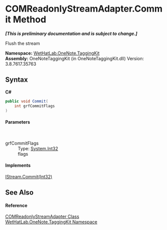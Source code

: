 # COMReadonlyStreamAdapter.Commit Method 
 _**\[This is preliminary documentation and is subject to change.\]**_

Flush the stream

**Namespace:**&nbsp;<a href="4e00c8ac-fc03-0e6d-d2fd-b2c7565a9aa0.md">WetHatLab.OneNote.TaggingKit</a><br />**Assembly:**&nbsp;OneNoteTaggingKit (in OneNoteTaggingKit.dll) Version: 3.8.7617.35763

## Syntax

**C#**<br />
``` C#
public void Commit(
	int grfCommitFlags
)
```


#### Parameters
&nbsp;<dl><dt>grfCommitFlags</dt><dd>Type: <a href="http://msdn2.microsoft.com/en-us/library/td2s409d" target="_blank">System.Int32</a><br />flags</dd></dl>

#### Implements
<a href="http://msdn2.microsoft.com/en-us/library/550h6d02" target="_blank">IStream.Commit(Int32)</a><br />

## See Also


#### Reference
<a href="82b4dea5-ee9c-563c-3ec1-64d6582ed262.md">COMReadonlyStreamAdapter Class</a><br /><a href="4e00c8ac-fc03-0e6d-d2fd-b2c7565a9aa0.md">WetHatLab.OneNote.TaggingKit Namespace</a><br />